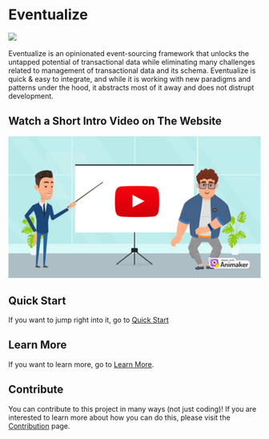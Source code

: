 # Eventualize

<picture>
    <source srcset="images/dark-theme-logo.png"  media="(prefers-color-scheme: dark)">
    <source srcset="images/light-theme-logo.png"  media="(prefers-color-scheme: light)">
    <img src="light-theme-logo.png" width="250">
</picture>

Eventualize is an opinionated event-sourcing framework that unlocks the untapped potential of transactional data while eliminating many challenges related to management of transactional data and its schema.
Eventualize is quick & easy to integrate, and while it is working with new paradigms and patterns under the hood, it abstracts most of it away and does not distrupt development.

## Watch a Short Intro Video on The Website

[<img src="images/watch-video-cta.png" width="600">](https://eventualizedb.com/)

## Quick Start

If you want to jump right into it, go to [Quick Start](https://eventualizedb.com/quick-start)

## Learn More

If you want to learn more, go to [Learn More](https://eventualizedb.comlearn-more).

## Contribute

You can contribute to this project in many ways (not just coding)!
If you are interested to learn more about how you can do this, please visit the [Contribution](https://eventualizedb.comcontribution) page.

